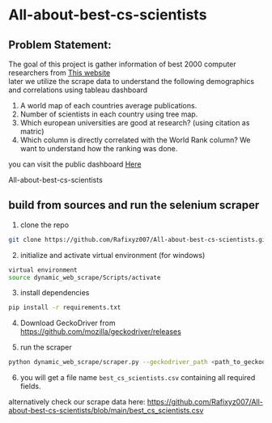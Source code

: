 # All-about-best-cs-scientists

## Problem Statement:<br/>

The goal of this project is gather information of best 2000 computer researchers from [This website](https://research.com/scientists-rankings/computer-science) <br/>
later we utilize the scrape data to understand the following demographics and correlations using tableau dashboard

1. A world map of each countries average publications.
2.  Number of scientists in each country using tree map.
3. Which european universities are good at research? (using citation as matric)
4. Which column is directly correlated with the World Rank column? We want to understand how the ranking was done.

you can visit the public dashboard [Here](https://public.tableau.com/app/profile/md.shakhawat.hossain7416/viz/Allaboutofbestcsscientists/Dashboard1)
<br/>


All-about-best-cs-scientists

## build from sources and run the selenium scraper
1. clone the repo
```bash
git clone https://github.com/Rafixyz007/All-about-best-cs-scientists.git
```
2. initialize and activate virtual environment (for windows)

```bash
virtual environment
source dynamic_web_scrape/Scripts/activate
```
3. install dependencies
```bash
pip install -r requirements.txt
```
4. Download GeckoDriver from  https://github.com/mozilla/geckodriver/releases

5. run the scraper
```bash
python dynamic_web_scrape/scraper.py --geckodriver_path <path_to_geckodriver>
```
6. you will get a file name `best_cs_scientists.csv` containing all required fields.

alternatively check our scrape data here: https://github.com/Rafixyz007/All-about-best-cs-scientists/blob/main/best_cs_scientists.csv
